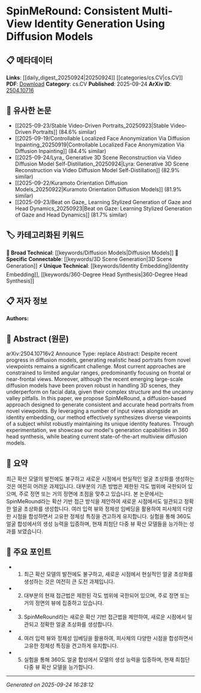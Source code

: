 <!-- KEYWORD_LINKING_METADATA:
{
  "processed_timestamp": "2025-09-24T16:28:12.541788",
  "vocabulary_version": "1.0",
  "selected_keywords": [
    "Diffusion Models",
    "3D Scene Generation",
    "Identity Embedding",
    "360-Degree Head Synthesis"
  ],
  "rejected_keywords": [],
  "similarity_scores": {
    "Diffusion Models": 0.78,
    "3D Scene Generation": 0.75,
    "Identity Embedding": 0.72,
    "360-Degree Head Synthesis": 0.7
  },
  "extraction_method": "AI_prompt_based",
  "budget_applied": true,
  "candidates_json": {
    "candidates": [
      {
        "surface": "diffusion models",
        "canonical": "Diffusion Models",
        "aliases": [
          "diffusion-based models"
        ],
        "category": "broad_technical",
        "rationale": "Diffusion models are a fundamental technique in the paper, linking to broader machine learning contexts.",
        "novelty_score": 0.45,
        "connectivity_score": 0.85,
        "specificity_score": 0.6,
        "link_intent_score": 0.78
      },
      {
        "surface": "3D scenes",
        "canonical": "3D Scene Generation",
        "aliases": [
          "three-dimensional scenes"
        ],
        "category": "specific_connectable",
        "rationale": "3D scene generation is a key application area for diffusion models, enhancing cross-domain connections.",
        "novelty_score": 0.55,
        "connectivity_score": 0.8,
        "specificity_score": 0.7,
        "link_intent_score": 0.75
      },
      {
        "surface": "identity embedding",
        "canonical": "Identity Embedding",
        "aliases": [
          "identity vector"
        ],
        "category": "unique_technical",
        "rationale": "Identity embedding is a novel approach in the paper, crucial for maintaining subject identity across views.",
        "novelty_score": 0.65,
        "connectivity_score": 0.6,
        "specificity_score": 0.85,
        "link_intent_score": 0.72
      },
      {
        "surface": "360 head synthesis",
        "canonical": "360-Degree Head Synthesis",
        "aliases": [
          "full rotation head synthesis"
        ],
        "category": "unique_technical",
        "rationale": "This technique is a unique contribution of the paper, enabling comprehensive view generation.",
        "novelty_score": 0.7,
        "connectivity_score": 0.65,
        "specificity_score": 0.8,
        "link_intent_score": 0.7
      }
    ],
    "ban_list_suggestions": [
      "novel viewpoints",
      "significant challenge"
    ]
  },
  "decisions": [
    {
      "candidate_surface": "diffusion models",
      "resolved_canonical": "Diffusion Models",
      "decision": "linked",
      "scores": {
        "novelty": 0.45,
        "connectivity": 0.85,
        "specificity": 0.6,
        "link_intent": 0.78
      }
    },
    {
      "candidate_surface": "3D scenes",
      "resolved_canonical": "3D Scene Generation",
      "decision": "linked",
      "scores": {
        "novelty": 0.55,
        "connectivity": 0.8,
        "specificity": 0.7,
        "link_intent": 0.75
      }
    },
    {
      "candidate_surface": "identity embedding",
      "resolved_canonical": "Identity Embedding",
      "decision": "linked",
      "scores": {
        "novelty": 0.65,
        "connectivity": 0.6,
        "specificity": 0.85,
        "link_intent": 0.72
      }
    },
    {
      "candidate_surface": "360 head synthesis",
      "resolved_canonical": "360-Degree Head Synthesis",
      "decision": "linked",
      "scores": {
        "novelty": 0.7,
        "connectivity": 0.65,
        "specificity": 0.8,
        "link_intent": 0.7
      }
    }
  ]
}
-->

# SpinMeRound: Consistent Multi-View Identity Generation Using Diffusion Models

## 📋 메타데이터

**Links**: [[daily_digest_20250924|20250924]] [[categories/cs.CV|cs.CV]]
**PDF**: [Download](https://arxiv.org/pdf/2504.10716.pdf)
**Category**: cs.CV
**Published**: 2025-09-24
**ArXiv ID**: [2504.10716](https://arxiv.org/abs/2504.10716)

## 🔗 유사한 논문
- [[2025-09-23/Stable Video-Driven Portraits_20250923|Stable Video-Driven Portraits]] (84.6% similar)
- [[2025-09-19/Controllable Localized Face Anonymization Via Diffusion Inpainting_20250919|Controllable Localized Face Anonymization Via Diffusion Inpainting]] (84.4% similar)
- [[2025-09-24/Lyra_ Generative 3D Scene Reconstruction via Video Diffusion Model Self-Distillation_20250924|Lyra: Generative 3D Scene Reconstruction via Video Diffusion Model Self-Distillation]] (82.9% similar)
- [[2025-09-22/Kuramoto Orientation Diffusion Models_20250922|Kuramoto Orientation Diffusion Models]] (81.9% similar)
- [[2025-09-23/Beat on Gaze_ Learning Stylized Generation of Gaze and Head Dynamics_20250923|Beat on Gaze: Learning Stylized Generation of Gaze and Head Dynamics]] (81.7% similar)

## 🏷️ 카테고리화된 키워드
**🧠 Broad Technical**: [[keywords/Diffusion Models|Diffusion Models]]
**🔗 Specific Connectable**: [[keywords/3D Scene Generation|3D Scene Generation]]
**⚡ Unique Technical**: [[keywords/Identity Embedding|Identity Embedding]], [[keywords/360-Degree Head Synthesis|360-Degree Head Synthesis]]

## 📋 저자 정보

**Authors:** 

## 📄 Abstract (원문)

arXiv:2504.10716v2 Announce Type: replace 
Abstract: Despite recent progress in diffusion models, generating realistic head portraits from novel viewpoints remains a significant challenge. Most current approaches are constrained to limited angular ranges, predominantly focusing on frontal or near-frontal views. Moreover, although the recent emerging large-scale diffusion models have been proven robust in handling 3D scenes, they underperform on facial data, given their complex structure and the uncanny valley pitfalls. In this paper, we propose SpinMeRound, a diffusion-based approach designed to generate consistent and accurate head portraits from novel viewpoints. By leveraging a number of input views alongside an identity embedding, our method effectively synthesizes diverse viewpoints of a subject whilst robustly maintaining its unique identity features. Through experimentation, we showcase our model's generation capabilities in 360 head synthesis, while beating current state-of-the-art multiview diffusion models.

## 📝 요약

최근 확산 모델의 발전에도 불구하고 새로운 시점에서 현실적인 얼굴 초상화를 생성하는 것은 여전히 어려운 과제입니다. 대부분의 기존 방법은 제한된 각도 범위에 국한되어 있으며, 주로 정면 또는 거의 정면에 초점을 맞추고 있습니다. 본 논문에서는 SpinMeRound라는 확산 기반 접근 방식을 제안하여 새로운 시점에서도 일관되고 정확한 얼굴 초상화를 생성합니다. 여러 입력 뷰와 정체성 임베딩을 활용하여 피사체의 다양한 시점을 합성하면서 고유한 정체성 특징을 견고하게 유지합니다. 실험을 통해 360도 얼굴 합성에서의 생성 능력을 입증하며, 현재 최첨단 다중 뷰 확산 모델들을 능가하는 성과를 보였습니다.

## 🎯 주요 포인트

- 1. 최근 확산 모델의 발전에도 불구하고, 새로운 시점에서 현실적인 얼굴 초상화를 생성하는 것은 여전히 큰 도전 과제입니다.
- 2. 대부분의 현재 접근법은 제한된 각도 범위에 국한되어 있으며, 주로 정면 또는 거의 정면의 뷰에 집중하고 있습니다.
- 3. SpinMeRound라는 새로운 확산 기반 접근법을 제안하여, 새로운 시점에서 일관되고 정확한 얼굴 초상화를 생성합니다.
- 4. 여러 입력 뷰와 정체성 임베딩을 활용하여, 피사체의 다양한 시점을 합성하면서 고유한 정체성 특징을 견고하게 유지합니다.
- 5. 실험을 통해 360도 얼굴 합성에서 모델의 생성 능력을 입증하며, 현재 최첨단 다중 뷰 확산 모델을 능가합니다.


---

*Generated on 2025-09-24 16:28:12*